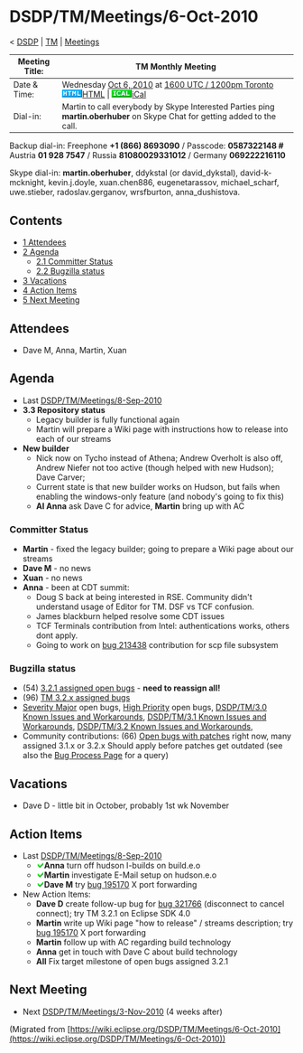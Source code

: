

DSDP/TM/Meetings/6-Oct-2010
===========================

< [DSDP](/DSDP "DSDP")‎ | [TM](/DSDP/TM "DSDP/TM")‎ | [Meetings](/DSDP/TM/Meetings "DSDP/TM/Meetings")

| Meeting Title: | **TM Monthly Meeting** |
| --- | --- |
| Date & Time: | Wednesday [Oct 6, 2010](/index.php?title=Oct_6,_2010&action=edit&redlink=1 "Oct 6, 2010 (page does not exist)") at [1600 UTC / 1200pm Toronto](http://www.timeanddate.com/worldclock/fixedtime.html?month=10&day=6&year=2010&hour=16&min=00&sec=0&p1=0)   ![Html.gif](./images/Html.gif)[HTML](http://www.google.com/calendar/embed?src=vn70im36r00qeusu8nme50cils@group.calendar.google.com&ctz=Canada/Toronto) \| ![Ical.gif](./images/Ical.gif)[iCal](http://www.google.com/calendar/ical/vn70im36r00qeusu8nme50cils@group.calendar.google.com/public/basic.ics) |
| Dial-in: | Martin to call everybody by Skype   Interested Parties ping **martin.oberhuber** on Skype Chat for getting added to the call. |

Backup dial-in: Freephone **+1 (866) 8693090** / Passcode: **0587322148 #**  
Austria **01 928 7547** / Russia **81080029331012** / Germany **069222216110**

Skype dial-in: **martin.oberhuber**, ddykstal (or david\_dykstal), david-k-mcknight, kevin.j.doyle, xuan.chen886, eugenetarassov, michael\_scharf, uwe.stieber, radoslav.gerganov, wrsfburton, anna_dushistova.  

Contents
--------

*   [1 Attendees](#Attendees)
*   [2 Agenda](#Agenda)
    *   [2.1 Committer Status](#Committer-Status)
    *   [2.2 Bugzilla status](#Bugzilla-status)
*   [3 Vacations](#Vacations)
*   [4 Action Items](#Action-Items)
*   [5 Next Meeting](#Next-Meeting)

Attendees
---------

*   Dave M, Anna, Martin, Xuan

  

Agenda
------

*   Last [DSDP/TM/Meetings/8-Sep-2010](/DSDP/TM/Meetings/8-Sep-2010 "DSDP/TM/Meetings/8-Sep-2010")
*   **3.3 Repository status**
    *   Legacy builder is fully functional again
    *   Martin will prepare a Wiki page with instructions how to release into each of our streams
*   **New builder**
    *   Nick now on Tycho instead of Athena; Andrew Overholt is also off, Andrew Niefer not too active (though helped with new Hudson); Dave Carver;
    *   Current state is that new builder works on Hudson, but fails when enabling the windows-only feature (and nobody's going to fix this)
    *   **AI Anna** ask Dave C for advice, **Martin** bring up with AC

### Committer Status

*   **Martin** \- fixed the legacy builder; going to prepare a Wiki page about our streams
*   **Dave M** \- no news
*   **Xuan** \- no news
*   **Anna** \- been at CDT summit:
    *   Doug S back at being interested in RSE. Community didn't understand usage of Editor for TM. DSF vs TCF confusion.
    *   James blackburn helped resolve some CDT issues
    *   TCF Terminals contribution from Intel: authentications works, others dont apply.
    *   Going to work on [bug 213438](https://bugs.eclipse.org/bugs/show_bug.cgi?id=213438) contribution for scp file subsystem

### Bugzilla status

*   (54) [3.2.1 assigned open bugs](https://bugs.eclipse.org/bugs/buglist.cgi?query_format=advanced;bug_status=UNCONFIRMED;bug_status=NEW;bug_status=ASSIGNED;bug_status=REOPENED;target_milestone=3.2.1;product=Target%20Management;classification=DSDP) \- **need to reassign all!**
*   (96) [TM 3.2.x assigned bugs](https://bugs.eclipse.org/bugs/buglist.cgi?field0-0-0=target_milestone;query_format=advanced;bug_status=UNCONFIRMED;bug_status=NEW;bug_status=ASSIGNED;bug_status=REOPENED;type0-0-0=substring;value0-0-0=3.2;product=Target%20Management)
*   [Severity Major](https://bugs.eclipse.org/bugs/buglist.cgi?query_format=advanced&classification=DSDP&product=Target+Management&bug_status=UNCONFIRMED&bug_status=NEW&bug_status=ASSIGNED&bug_status=REOPENED&bug_severity=blocker&bug_severity=critical&bug_severity=major&cmdtype=doit) open bugs, [High Priority](https://bugs.eclipse.org/bugs/buglist.cgi?query_format=advanced&classification=DSDP&product=Target+Management&bug_status=UNCONFIRMED&bug_status=NEW&bug_status=ASSIGNED&bug_status=REOPENED&cmdtype=doit&field0-0-0=priority&type0-0-0=regexp&value0-0-0=P%5B12%5D&field0-0-1=bug_severity&type0-0-1=regexp&value0-0-1=blocker%7Ccritical%7Cmajor) open bugs, [DSDP/TM/3.0 Known Issues and Workarounds](/DSDP/TM/3.0_Known_Issues_and_Workarounds "DSDP/TM/3.0 Known Issues and Workarounds"), [DSDP/TM/3.1 Known Issues and Workarounds](/DSDP/TM/3.1_Known_Issues_and_Workarounds "DSDP/TM/3.1 Known Issues and Workarounds"), [DSDP/TM/3.2 Known Issues and Workarounds](/DSDP/TM/3.2_Known_Issues_and_Workarounds "DSDP/TM/3.2 Known Issues and Workarounds"),
*   Community contributions: (66) [Open bugs with patches](https://bugs.eclipse.org/bugs/buglist.cgi?query_format=advanced&classification=DSDP&product=Target+Management&bug_status=UNCONFIRMED&bug_status=NEW&bug_status=ASSIGNED&bug_status=REOPENED&cmdtype=doit&field0-0-0=attachments.ispatch&type0-0-0=equals&value0-0-0=1) right now, many assigned 3.1.x or 3.2.x Should apply before patches get outdated (see also the [Bug Process Page](https://www.eclipse.org/dsdp/tm/development/bug_process.php) for a query)

  

  

Vacations
---------

*   Dave D - little bit in October, probably 1st wk November

  

Action Items
------------

*   Last [DSDP/TM/Meetings/8-Sep-2010](/DSDP/TM/Meetings/8-Sep-2010 "DSDP/TM/Meetings/8-Sep-2010")
    *   ![Ok green.gif](./images/Ok_green.gif)**Anna** turn off hudson I-builds on build.e.o
    *   ![Ok green.gif](./images/Ok_green.gif)**Martin** investigate E-Mail setup on hudson.e.o
    *   ![Ok green.gif](./images/Ok_green.gif)**Dave M** try [bug 195170](https://bugs.eclipse.org/bugs/show_bug.cgi?id=195170) X port forwarding
*   New Action Items:
    *   **Dave D** create follow-up bug for [bug 321766](https://bugs.eclipse.org/bugs/show_bug.cgi?id=321766) (disconnect to cancel connect); try TM 3.2.1 on Eclipse SDK 4.0
    *   **Martin** write up Wiki page "how to release" / streams description; try [bug 195170](https://bugs.eclipse.org/bugs/show_bug.cgi?id=195170) X port forwarding
    *   **Martin** follow up with AC regarding build technology
    *   **Anna** get in touch with Dave C about build technology
    *   **All** Fix target milestone of open bugs assigned 3.2.1

  

Next Meeting
------------

*   Next [DSDP/TM/Meetings/3-Nov-2010](/DSDP/TM/Meetings/3-Nov-2010 "DSDP/TM/Meetings/3-Nov-2010") (4 weeks after)


(Migrated from [https://wiki.eclipse.org/DSDP/TM/Meetings/6-Oct-2010](https://wiki.eclipse.org/DSDP/TM/Meetings/6-Oct-2010))